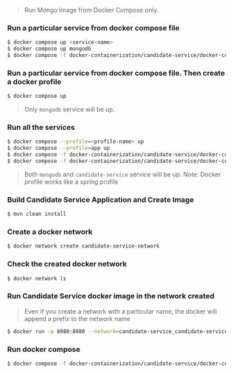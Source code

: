 > Run Mongo Image from Docker Compose only.
### Run a particular service from docker compose file
```bash
$ docker compose up <service-name>
$ docker compose up mongodb
$ docker compose -f docker-containerization/candidate-service/docker-compose.yml up mongodb
```

### Run a particular service from docker compose file. Then create a docker profile
```bash
$ docker compose up
```
> Only `mongodb` service will be up.

### Run all the services
```bash
$ docker compose --profile=<profile-name> up 
$ docker compose --profile=app up 
$ docker compose -f docker-containerization/candidate-service/docker-compose.yml --profile=app up 
$ docker compose -f docker-containerization/candidate-service/docker-compose.yml --profile=app down 
```
> Both `mongodb` and `candidate-service` service will be up.
> Note: Docker profile works like a spring profile

### Build Candidate Service Application and Create Image
```bash
$ mvn clean install
```

### Create a docker network
```bash
$ docker network create candidate-service-network
```

### Check the created docker network
```bash
$ docker network ls
```

### Run Candidate Service docker image in the network created
> Even if you create a network with a particular name, the docker will append a prefix to the network name
```bash
$ docker run -p 8080:8080 --network=candidate-service_candidate-service-network --env spring.data.mongodb.uri="mongodb://candidate_user:candidate_password@mongodb:27017/candidate" ssamantr/candidate-service:1.0.0
```

### Run docker compose
```bash
$ docker compose -f docker-containerization/candidate-service/docker-compose.yml up
```
